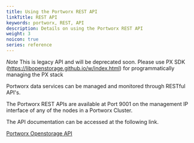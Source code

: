 ```yaml
---
title: Using the Portworx REST API
linkTitle: REST API
keywords: portworx, REST, API
description: Details on using the Portworx REST API
weight: 3
noicon: true
series: reference
---
```


*Note* This is legacy API and will be deprecated soon. Please use PX SDK (https://libopenstorage.github.io/w/index.html) for programmatically managing the PX stack

Portworx data services can be managed and monitored through RESTful API's.

The Portworx REST APIs are available at Port 9001 on the management IP interface of any of the nodes in a Portworx Cluster.

The API documentation can be accessed at the following link.

[Portworx Openstorage API](http://api.openstorage.org/openstorage/index.html)
